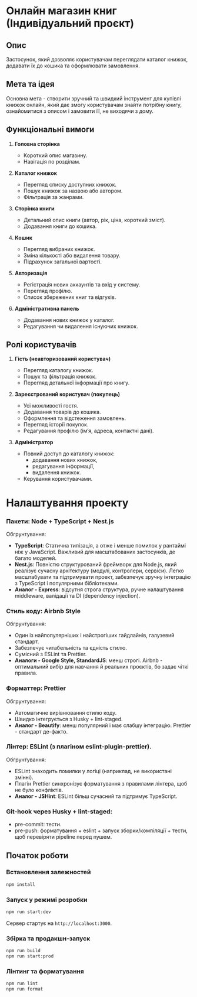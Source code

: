 # Онлайн магазин книг (Індивідуальний проєкт)

## Опис
Застосунок, який дозволяє користувачам переглядати каталог книжок, додавати їх до кошика та оформлювати замовлення.

## Мета та ідея
Основна мета - створити зручний та швидкий інструмент для купівлі книжок онлайн, який дає змогу користувачам знайти потрібну книгу, ознайомитися з описом і замовити її, не виходячи з дому.

## Функціональні вимоги
1. **Головна сторінка**
   - Короткий опис магазину.
   - Навігація по розділам.

2. **Каталог книжок**
   - Перегляд списку доступних книжок.
   - Пошук книжок за назвою або автором.
   - Фільтрація за жанрами.

3. **Сторінка книги**
   - Детальний опис книги (автор, рік, ціна, короткий зміст).
   - Додавання книги до кошика.

4. **Кошик**
   - Перегляд вибраних книжок.
   - Зміна кількості або видалення товару.
   - Підрахунок загальної вартості.

5. **Авторизація**
   - Регістрація нових аккаунтів та вхід у систему.
   - Перегляд профілю.
   - Список збережених книг та відгуків.

7. **Адміністративна панель**
   - Додавання нових книжок у каталог.
   - Редагування чи видалення існуючих книжок.

## Ролі користувачів

1. **Гість (неавторизований користувач)**  
   - Перегляд каталогу книжок.  
   - Пошук та фільтрація книжок.  
   - Перегляд детальної інформації про книгу.  

2. **Зареєстрований користувач (покупець)**  
   - Усі можливості гостя.  
   - Додавання товарів до кошика. 
   - Оформлення та відстеження замовлень.  
   - Перегляд історії покупок.  
   - Редагування профілю (ім’я, адреса, контактні дані).

3. **Адміністратор**  
   - Повний доступ до каталогу книжок:  
     - додавання нових книжок,  
     - редагування інформації,  
     - видалення книжок.  
   - Керування користувачами.

# Налаштування проекту
### Пакети: Node + TypeScript + Nest.js
Обгрунтування:
- **TypeScript**: Статична типізація, а отже і менше помилок у рантаймі ніж у JavaScript. Важливий для масштабованих застосунків, де багато моделей.
- **Nest.js**: Повністю структурований фреймворк для Node.js, який реалізує сучасну архітектуру (модулі, контролери, сервіси). Легко масштабувати та підтримувати проект, забезпечує зручну інтеграцію з TypeScript і популярними бібліотеками.
- **Аналог - Express**: відсутня строга структура, ручне налаштування middleware, валідації та DI (dependency injection).

### Стиль коду: Airbnb Style
Обгрунтування:
* Один із найпопулярніших і найстрогіших гайдлайнів, галузевий стандарт.
* Забезпечує читабельність та єдність стилю.
* Сумісний з ESLint та Prettier.
* **Аналоги - Google Style, StandardJS**: менш строгі. Airbnb - оптимальний вибір для навчання й реальних проєктів, бо задає чіткі правила.

### Форматтер: Prettier
Обгрунтування:
* Автоматичне вирівнювання стилю коду.
* Швидко інтегрується з Husky + lint-staged.
* **Аналог - Beautify**: менш популярний і має слабшу інтеграцію. Prettier - стандарт де-факто.

### Лінтер: ESLint (з плагіном eslint-plugin-prettier).
Обгрунтування:
* ESLint знаходить помилки у логіці (наприклад, не використані змінні).
* Плагін Prettier синхронізує форматування з правилами лінтера, щоб не було конфліктів.
* **Аналог - JSHint**: ESLint більш сучасний та підтримує TypeScript.


### Git-hook через Husky + lint-staged:
- pre-commit: тести.
- pre-push: форматування + eslint + запуск зборки/компіляції + тести, щоб перевіряти pipeline перед пушем.


## Початок роботи
### Встановлення залежностей
```bash
npm install
```

### Запуск у режимі розробки
```bash
npm run start:dev
```
Сервер стартує на `http://localhost:3000`.

### Збірка та продакшн-запуск
```bash
npm run build
npm run start:prod
```

### Лінтинг та форматування
```bash
npm run lint
npm run format
```